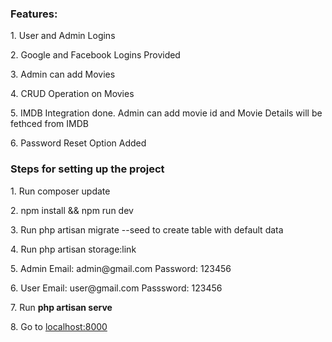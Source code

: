 
<h3>Features:</h3>
<p>1. User and Admin Logins</p>
<p>2. Google and Facebook Logins Provided</p>
<p>3. Admin can add Movies</p>
<p>4. CRUD Operation on Movies</p>
<p>5. IMDB Integration done. Admin can add movie id and Movie Details will be fethced from IMDB</p>
<p>6. Password Reset Option Added</p>


<h3>Steps for setting up the project</h3>
<p>1. Run composer update</p>
<p>2. npm install && npm run dev </p>
<p>3. Run php artisan migrate --seed to create table with default data</p>
<p>4. Run php artisan storage:link </p>
<p>5. Admin Email: admin@gmail.com   Password: 123456</p>
<p>6. User Email: user@gmail.com     Passsword: 123456</p>
<p>7. Run <b>php artisan serve</b></p>
<p>8. Go to <a href="http://localhost:8000">localhost:8000</a></p>